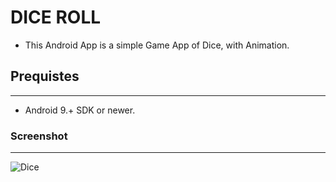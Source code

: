 # DICE ROLL

- This Android App is a simple Game App of Dice, with Animation.

## Prequistes
---

- Android 9.+ SDK or newer.

### Screenshot
---

![Dice]()

